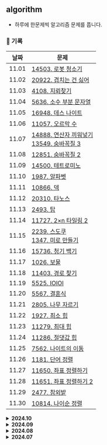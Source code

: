 ## algorithm
- 하루에 한문제씩 알고리즘 문제를 풉니다.

### 📅 기록
|날짜|문제|
|-|-|
|11.01|[14503. 로봇 청소기](https://github.com/apple-mint/algorithm/blob/main/Baekjoon/Gold/14503.%20%EB%A1%9C%EB%B4%87%20%EC%B2%AD%EC%86%8C%EA%B8%B0.py)|
|11.02|[20922. 겹치는 건 싫어](https://github.com/apple-mint/algorithm/blob/main/Baekjoon/Silver/20922.%20%EA%B2%B9%EC%B9%98%EB%8A%94%20%EA%B1%B4%20%EC%8B%AB%EC%96%B4.py)|
|11.03|[4108. 지뢰찾기](https://github.com/apple-mint/algorithm/blob/main/Baekjoon/Silver/4108.%20%EC%A7%80%EB%A2%B0%EC%B0%BE%EA%B8%B0.py)|
|11.04|[5636. 소수 부분 문자열](https://github.com/apple-mint/algorithm/blob/main/Baekjoon/Silver/5636.%20%EC%86%8C%EC%88%98%20%EB%B6%80%EB%B6%84%20%EB%AC%B8%EC%9E%90%EC%97%B4.py)|
|11.05|[16948. 데스 나이트](https://github.com/apple-mint/algorithm/blob/main/Baekjoon/Silver/16948.%20%EB%8D%B0%EC%8A%A4%20%EB%82%98%EC%9D%B4%ED%8A%B8.py)|
|11.06|[11057. 오르막 수](https://github.com/apple-mint/algorithm/blob/main/Baekjoon/Silver/11057.%20%EC%98%A4%EB%A5%B4%EB%A7%89%20%EC%88%98.py)|
|11.07|[14888. 연산자 끼워넣기](https://github.com/apple-mint/algorithm/blob/main/Baekjoon/Silver/14888.%20%EC%97%B0%EC%82%B0%EC%9E%90%20%EB%81%BC%EC%9B%8C%EB%84%A3%EA%B8%B0.py)<br>[13549. 숨바꼭질 3](https://github.com/apple-mint/algorithm/blob/main/Baekjoon/Gold/13549.%20%EC%88%A8%EB%B0%94%EA%BC%AD%EC%A7%88%203.py)|
|11.08|[12851. 숨바꼭질 2](https://github.com/apple-mint/algorithm/blob/main/Baekjoon/Gold/12851.%20%EC%88%A8%EB%B0%94%EA%BC%AD%EC%A7%88%202.py)|
|11.09|[14500. 테트로미노](https://github.com/apple-mint/algorithm/blob/main/Baekjoon/Gold/14500.%20%ED%85%8C%ED%8A%B8%EB%A1%9C%EB%AF%B8%EB%85%B8.py)|
|11.10|[1987. 알파벳](https://github.com/apple-mint/algorithm/blob/main/Baekjoon/Gold/1987.%20%EC%95%8C%ED%8C%8C%EB%B2%B3.py)|
|11.11|[10866. 덱](https://github.com/apple-mint/algorithm/blob/main/Baekjoon/Silver/10866.%20%EB%8D%B1.py)|
|11.12|[20310. 타노스](https://github.com/apple-mint/algorithm/blob/main/Baekjoon/Silver/20310.%20%ED%83%80%EB%85%B8%EC%8A%A4.py)|
|11.13|[2493. 탑](https://github.com/apple-mint/algorithm/blob/main/Baekjoon/Gold/2493.%20%ED%83%91.py)|
|11.14|[11727. 2×n 타일링 2](https://github.com/apple-mint/algorithm/blob/main/Baekjoon/Silver/11727.%202%C3%97n%20%ED%83%80%EC%9D%BC%EB%A7%81%202.py)|
|11.15|[2239. 스도쿠](https://github.com/apple-mint/algorithm/blob/main/Baekjoon/Gold/2239.%20%EC%8A%A4%EB%8F%84%EC%BF%A0.py)<br>[1347. 미로 만들기](https://github.com/apple-mint/algorithm/blob/main/Baekjoon/Silver/1347.%20%EB%AF%B8%EB%A1%9C%20%EB%A7%8C%EB%93%A4%EA%B8%B0.py)|
|11.16|[15736. 청기 백기](https://github.com/apple-mint/algorithm/blob/main/Baekjoon/Silver/15736.%20%EC%B2%AD%EA%B8%B0%20%EB%B0%B1%EA%B8%B0.py)|
|11.17|[1026. 보물](https://github.com/apple-mint/algorithm/blob/main/Baekjoon/Silver/1026.%20%EB%B3%B4%EB%AC%BC.py)|
|11.18|[11403. 경로 찾기](https://github.com/apple-mint/algorithm/blob/main/Baekjoon/Silver/11403.%20%EA%B2%BD%EB%A1%9C%20%EC%B0%BE%EA%B8%B0.py)|
|11.19|[5525. IOIOI](https://github.com/apple-mint/algorithm/blob/main/Baekjoon/Silver/5525.%20IOIOI.py)|
|11.20|[5567. 결혼식](https://github.com/apple-mint/algorithm/blob/main/Baekjoon/Silver/5567.%20%EA%B2%B0%ED%98%BC%EC%8B%9D.py)|
|11.21|[2805. 나무 자르기](https://github.com/apple-mint/algorithm/blob/main/Baekjoon/Silver/2805.%20%EB%82%98%EB%AC%B4%20%EC%9E%90%EB%A5%B4%EA%B8%B0.py)|
|11.22|[1927. 최소 힙](https://github.com/apple-mint/algorithm/blob/main/Baekjoon/Silver/1927.%20%EC%B5%9C%EC%86%8C%20%ED%9E%99.py)|
|11.23|[11279. 최대 힙](https://github.com/apple-mint/algorithm/blob/main/Baekjoon/Silver/11279.%20%EC%B5%9C%EB%8C%80%20%ED%9E%99.py)|
|11.24|[11286. 절댓값 힙](https://github.com/apple-mint/algorithm/blob/main/Baekjoon/Silver/11286.%20%EC%A0%88%EB%8C%93%EA%B0%92%20%ED%9E%99.py)|
|11.25|[7562. 나이트의 이동](https://github.com/apple-mint/algorithm/blob/main/Baekjoon/Silver/7562.%20%EB%82%98%EC%9D%B4%ED%8A%B8%EC%9D%98%20%EC%9D%B4%EB%8F%99.py)|
|11.26|[1181. 단어 정렬](https://github.com/apple-mint/algorithm/blob/main/Baekjoon/Silver/1181.%20%EB%8B%A8%EC%96%B4%20%EC%A0%95%EB%A0%AC.py)|
|11.27|[11650. 좌표 정렬하기](https://github.com/apple-mint/algorithm/blob/main/Baekjoon/Silver/11650.%20%EC%A2%8C%ED%91%9C%20%EC%A0%95%EB%A0%AC%ED%95%98%EA%B8%B0.py)|
|11.28|[11651. 좌표 정렬하기 2](https://github.com/apple-mint/algorithm/blob/main/Baekjoon/Silver/11651.%20%EC%A2%8C%ED%91%9C%20%EC%A0%95%EB%A0%AC%ED%95%98%EA%B8%B0%202.py)|
|11.29|[2477. 참외밭](https://github.com/apple-mint/algorithm/blob/main/Baekjoon/Silver/2477.%20%EC%B0%B8%EC%99%B8%EB%B0%AD.py)|
|11.30|[10814. 나이순 정렬](https://github.com/apple-mint/algorithm/blob/main/Baekjoon/Silver/10814.%20%EB%82%98%EC%9D%B4%EC%88%9C%20%EC%A0%95%EB%A0%AC.py)|

<details>
  <summary><strong>2024.10</strong></summary>
  <div markdown='1'>

  **✍🏻 31일 중 31일 동안 42문제 풀이**

  |날짜|문제|
  |-|-|
  |10.01|[4949. 균형잡힌 세상](https://github.com/apple-mint/algorithm/blob/main/Baekjoon/Silver/4949.%20%EA%B7%A0%ED%98%95%EC%9E%A1%ED%9E%8C%20%EC%84%B8%EC%83%81.py)|
  |10.02|[32206. 아보와 킨텍스](https://github.com/apple-mint/algorithm/blob/main/Baekjoon/Silver/32206.%20%EC%95%84%EB%B3%B4%EC%99%80%20%ED%82%A8%ED%85%8D%EC%8A%A4.py)|
  |10.03|[6064. 카잉 달력](https://github.com/apple-mint/algorithm/blob/main/Baekjoon/Silver/6064.%20%EC%B9%B4%EC%9E%89%20%EB%8B%AC%EB%A0%A5.py)|
  |10.04|[1541. 잃어버린 괄호](https://github.com/apple-mint/algorithm/blob/main/Baekjoon/Silver/1541.%20%EC%9E%83%EC%96%B4%EB%B2%84%EB%A6%B0%20%EA%B4%84%ED%98%B8.py)|
  |10.05|[2468. 안전 영역](https://github.com/apple-mint/algorithm/blob/main/Baekjoon/Silver/2468.%20%EC%95%88%EC%A0%84%20%EC%98%81%EC%97%AD.py)|
  |10.06|[11656. 접미사 배열](https://github.com/apple-mint/algorithm/blob/main/Baekjoon/Silver/11656.%20%EC%A0%91%EB%AF%B8%EC%82%AC%20%EB%B0%B0%EC%97%B4.py)|
  |10.07|[1010. 다리 놓기](https://github.com/apple-mint/algorithm/blob/main/Baekjoon/Silver/1010.%20%EB%8B%A4%EB%A6%AC%20%EB%86%93%EA%B8%B0.py)<br>[16967. 배열 복원하기](https://github.com/apple-mint/algorithm/blob/main/Baekjoon/Silver/16967.%20%EB%B0%B0%EC%97%B4%20%EB%B3%B5%EC%9B%90%ED%95%98%EA%B8%B0.py)|
  |10.08|[16198. 에너지 모으기](https://github.com/apple-mint/algorithm/blob/main/Baekjoon/Silver/16198.%20%EC%97%90%EB%84%88%EC%A7%80%20%EB%AA%A8%EC%9C%BC%EA%B8%B0.py)|
  |10.09|[1138. 한 줄로 서기](https://github.com/apple-mint/algorithm/blob/main/Baekjoon/Silver/1138.%20%ED%95%9C%20%EC%A4%84%EB%A1%9C%20%EC%84%9C%EA%B8%B0.py)|
  |10.10|[24481. 알고리즘 수업 - 깊이 우선 탐색 3](https://github.com/apple-mint/algorithm/blob/main/Baekjoon/Silver/24481.%20%EC%95%8C%EA%B3%A0%EB%A6%AC%EC%A6%98%20%EC%88%98%EC%97%85%20-%20%EA%B9%8A%EC%9D%B4%20%EC%9A%B0%EC%84%A0%20%ED%83%90%EC%83%89%203.py)|
  |10.11|[2210. 숫자판 점프](https://github.com/apple-mint/algorithm/blob/main/Baekjoon/Silver/2210.%20%EC%88%AB%EC%9E%90%ED%8C%90%20%EC%A0%90%ED%94%84.py)|
  |10.12|[16114. 화살표 연산자](https://github.com/apple-mint/algorithm/blob/main/Baekjoon/Silver/16114.%20%ED%99%94%EC%82%B4%ED%91%9C%20%EC%97%B0%EC%82%B0%EC%9E%90.py)|
  |10.13|[16235. 나무 재테크](https://github.com/apple-mint/algorithm/blob/main/Baekjoon/Gold/16235.%20%EB%82%98%EB%AC%B4%20%EC%9E%AC%ED%85%8C%ED%81%AC.py)<br>[2589. 보물섬](https://github.com/apple-mint/algorithm/blob/main/Baekjoon/Gold/2589.%20%EB%B3%B4%EB%AC%BC%EC%84%AC.py)<br>[2346. 풍선 터뜨리기](https://github.com/apple-mint/algorithm/blob/main/Baekjoon/Silver/2346.%20%ED%92%8D%EC%84%A0%20%ED%84%B0%EB%9C%A8%EB%A6%AC%EA%B8%B0.py)|
  |10.14|[1926. 그림](https://github.com/apple-mint/algorithm/blob/main/Baekjoon/Silver/1926.%20%EA%B7%B8%EB%A6%BC.py)<br>[17413. 단어 뒤집기 2](https://github.com/apple-mint/algorithm/blob/main/Baekjoon/Silver/17413.%20%EB%8B%A8%EC%96%B4%20%EB%92%A4%EC%A7%91%EA%B8%B0%202.py)|
  |10.15|[2644. 촌수계산](https://github.com/apple-mint/algorithm/blob/main/Baekjoon/Silver/2644.%20%EC%B4%8C%EC%88%98%EA%B3%84%EC%82%B0.py)|
  |10.16|[15686. 치킨 배달](https://github.com/apple-mint/algorithm/blob/main/Baekjoon/Gold/15686.%20%EC%B9%98%ED%82%A8%20%EB%B0%B0%EB%8B%AC.py)|
  |10.17|[9205. 맥주 마시면서 걸어가기](https://github.com/apple-mint/algorithm/blob/main/Baekjoon/Gold/9205.%20%EB%A7%A5%EC%A3%BC%20%EB%A7%88%EC%8B%9C%EB%A9%B4%EC%84%9C%20%EA%B1%B8%EC%96%B4%EA%B0%80%EA%B8%B0.py)|
  |10.18|[1059. 좋은 구간](https://github.com/apple-mint/algorithm/blob/main/Baekjoon/Silver/1059.%20%EC%A2%8B%EC%9D%80%20%EA%B5%AC%EA%B0%84.py)|
  |10.19|[1245. 농장 관리](https://github.com/apple-mint/algorithm/blob/main/Baekjoon/Gold/1245.%20%EB%86%8D%EC%9E%A5%20%EA%B4%80%EB%A6%AC.py)|
  |10.20|[1743. 음식물 피하기](https://github.com/apple-mint/algorithm/blob/main/Baekjoon/Silver/1743.%20%EC%9D%8C%EC%8B%9D%EB%AC%BC%20%ED%94%BC%ED%95%98%EA%B8%B0.py)|
  |10.21|[10431. 줄세우기](https://github.com/apple-mint/algorithm/blob/main/Baekjoon/Silver/10431.%20%EC%A4%84%EC%84%B8%EC%9A%B0%EA%B8%B0.py)|
  |10.22|[14889. 스타트와 링크](https://github.com/apple-mint/algorithm/blob/main/Baekjoon/Silver/14889.%20%EC%8A%A4%ED%83%80%ED%8A%B8%EC%99%80%20%EB%A7%81%ED%81%AC.py)|
  |10.23|[1189. 컴백홈](https://github.com/apple-mint/algorithm/blob/main/Baekjoon/Silver/1189.%20%EC%BB%B4%EB%B0%B1%ED%99%88.py)|
  |10.24|[16234. 인구 이동](https://github.com/apple-mint/algorithm/blob/main/Baekjoon/Gold/16234.%20%EC%9D%B8%EA%B5%AC%20%EC%9D%B4%EB%8F%99.py)<br>[18429. 근손실](https://github.com/apple-mint/algorithm/blob/main/Baekjoon/Silver/18429.%20%EA%B7%BC%EC%86%90%EC%8B%A4.py)|
  |10.25|[14395. 4연산](https://github.com/apple-mint/algorithm/blob/main/Baekjoon/Gold/14395.%204%EC%97%B0%EC%82%B0.py)<br>[7569. 토마토](https://github.com/apple-mint/algorithm/blob/main/Baekjoon/Gold/7569.%20%ED%86%A0%EB%A7%88%ED%86%A0.py)<br>[31797. 아~파트 아파트](https://github.com/apple-mint/algorithm/blob/main/Baekjoon/Silver/31797.%20%EC%95%84~%ED%8C%8C%ED%8A%B8%20%EC%95%84%ED%8C%8C%ED%8A%B8.py)|
  |10.26|[9655. 돌 게임](https://github.com/apple-mint/algorithm/blob/main/Baekjoon/Silver/9655.%20%EB%8F%8C%20%EA%B2%8C%EC%9E%84.py)<br>[9291. 스도쿠 채점](https://github.com/apple-mint/algorithm/blob/main/Baekjoon/Silver/9291.%20%EC%8A%A4%EB%8F%84%EC%BF%A0%20%EC%B1%84%EC%A0%90.py)<br>[16173. 점프왕 쩰리 (Small)](https://github.com/apple-mint/algorithm/blob/main/Baekjoon/Silver/16173.%20%EC%A0%90%ED%94%84%EC%99%95%20%EC%A9%B0%EB%A6%AC%20(Small).py)<br>[6593. 상범 빌딩](https://github.com/apple-mint/algorithm/blob/main/Baekjoon/Gold/6593.%20%EC%83%81%EB%B2%94%20%EB%B9%8C%EB%94%A9.py)|
  |10.27|[1759. 암호 만들기](https://github.com/apple-mint/algorithm/blob/main/Baekjoon/Gold/1759.%20%EC%95%94%ED%98%B8%20%EB%A7%8C%EB%93%A4%EA%B8%B0.py)|
  |10.28|[1182. 부분수열의 합](https://github.com/apple-mint/algorithm/blob/main/Baekjoon/Silver/1182.%20%EB%B6%80%EB%B6%84%EC%88%98%EC%97%B4%EC%9D%98%20%ED%95%A9.py)|
  |10.29|[10157. 자리배정](https://github.com/apple-mint/algorithm/blob/main/Baekjoon/Silver/10157.%20%EC%9E%90%EB%A6%AC%EB%B0%B0%EC%A0%95.py)|
  |10.30|[2302. 극장 좌석](https://github.com/apple-mint/algorithm/blob/main/Baekjoon/Silver/2302.%20%EA%B7%B9%EC%9E%A5%20%EC%A2%8C%EC%84%9D.py)|
  |10.31|[1090. 체커](https://github.com/apple-mint/algorithm/blob/main/Baekjoon/Platinum/1090.%20%EC%B2%B4%EC%BB%A4.py)<br>[21608. 상어 초등학교](https://github.com/apple-mint/algorithm/blob/main/Baekjoon/Gold/21608.%20%EC%83%81%EC%96%B4%20%EC%B4%88%EB%93%B1%ED%95%99%EA%B5%90.py)|

  </div>
</details>

<details>
  <summary><strong>2024.09</strong></summary>
  <div markdown='1'>

  **✍🏻 30일 중 30일 동안 41문제 풀이**

  |날짜|문제|
  |-|-|
  |09.01|[1920. 수 찾기](https://github.com/apple-mint/algorithm/blob/main/Baekjoon/Silver/1920.%20%EC%88%98%20%EC%B0%BE%EA%B8%B0.py)|
  |09.02|[1343. 폴리오미노](https://github.com/apple-mint/algorithm/blob/main/Baekjoon/Silver/1343.%20%ED%8F%B4%EB%A6%AC%EC%98%A4%EB%AF%B8%EB%85%B8.py)|
  |09.03|[1697. 숨바꼭질](https://github.com/apple-mint/algorithm/blob/main/Baekjoon/Silver/1697.%20%EC%88%A8%EB%B0%94%EA%BC%AD%EC%A7%88.py)|
  |09.04|[10828. 스택](https://github.com/apple-mint/algorithm/blob/main/Baekjoon/Silver/10828.%20%EC%8A%A4%ED%83%9D.py)|
  |09.05|[10845. 큐](https://github.com/apple-mint/algorithm/blob/main/Baekjoon/Silver/10845.%20%ED%81%90.py)|
  |09.06|[10709. 기상캐스터](https://github.com/apple-mint/algorithm/blob/main/Baekjoon/Silver/10709.%20%EA%B8%B0%EC%83%81%EC%BA%90%EC%8A%A4%ED%84%B0.py)|
  |09.07|[22352. 항체 인식](https://github.com/apple-mint/algorithm/blob/main/Baekjoon/Gold/22352.%20%ED%95%AD%EC%B2%B4%20%EC%9D%B8%EC%8B%9D.py)<br>[1389. 케빈 베이컨의 6단계 법칙](https://github.com/apple-mint/algorithm/blob/main/Baekjoon/Silver/1389.%20%EC%BC%80%EB%B9%88%20%EB%B2%A0%EC%9D%B4%EC%BB%A8%EC%9D%98%206%EB%8B%A8%EA%B3%84%20%EB%B2%95%EC%B9%99.py)|
  |09.08|[14719. 빗물](https://github.com/apple-mint/algorithm/blob/main/Baekjoon/Gold/14719.%20%EB%B9%97%EB%AC%BC.py)<br>[1969. DNA](https://github.com/apple-mint/algorithm/blob/main/Baekjoon/Silver/1969.%20DNA.py)|
  |09.09|[11723. 집합](https://github.com/apple-mint/algorithm/blob/main/Baekjoon/Silver/11723.%20%EC%A7%91%ED%95%A9.py)|
  |09.10|[1976. 여행 가자](https://github.com/apple-mint/algorithm/blob/main/Baekjoon/Gold/1976.%20%EC%97%AC%ED%96%89%20%EA%B0%80%EC%9E%90.py)|
  |09.11|[2877. 4와 7](https://github.com/apple-mint/algorithm/blob/main/Baekjoon/Gold/2877.%204%EC%99%80%207.py)|
  |09.12|[1439. 뒤집기](https://github.com/apple-mint/algorithm/blob/main/Baekjoon/Silver/1439.%20%EB%92%A4%EC%A7%91%EA%B8%B0.py)|
  |09.13|[26070. 곰곰이와 학식](https://github.com/apple-mint/algorithm/blob/main/Baekjoon/Silver/26070.%20%EA%B3%B0%EA%B3%B0%EC%9D%B4%EC%99%80%20%ED%95%99%EC%8B%9D.py)|
  |09.14|[2941. 크로아티아 알파벳](https://github.com/apple-mint/algorithm/blob/main/Baekjoon/Silver/2941.%20%ED%81%AC%EB%A1%9C%EC%95%84%ED%8B%B0%EC%95%84%20%EC%95%8C%ED%8C%8C%EB%B2%B3.py)|
  |09.15|[15650. N과 M (2)](https://github.com/apple-mint/algorithm/blob/main/Baekjoon/Silver/15650.%20N%EA%B3%BC%20M%20(2).py)|
  |09.16|[1120. 문자열](https://github.com/apple-mint/algorithm/blob/main/Baekjoon/Silver/1120.%20%EB%AC%B8%EC%9E%90%EC%97%B4.py)|
  |09.17|[3613. Java vs C++](https://github.com/apple-mint/algorithm/blob/main/Baekjoon/Silver/3613.%20Java%20vs%20C%2B%2B.py)<br>[17144. 미세먼지 안녕!](https://github.com/apple-mint/algorithm/blob/main/Baekjoon/Gold/17144.%20%EB%AF%B8%EC%84%B8%EB%A8%BC%EC%A7%80%20%EC%95%88%EB%85%95!.py)|
  |09.18|[9935. 문자열 폭발](https://github.com/apple-mint/algorithm/blob/main/Baekjoon/Gold/9935.%20%EB%AC%B8%EC%9E%90%EC%97%B4%20%ED%8F%AD%EB%B0%9C.py)|
  |09.19|[15565. 귀여운 라이언](https://github.com/apple-mint/algorithm/blob/main/Baekjoon/Silver/15565.%20%EA%B7%80%EC%97%AC%EC%9A%B4%20%EB%9D%BC%EC%9D%B4%EC%96%B8.py)|
  |09.20|[7576. 토마토](https://github.com/apple-mint/algorithm/blob/main/Baekjoon/Gold/7576.%20%ED%86%A0%EB%A7%88%ED%86%A0.py)<br>[4347. Tic Tac Toe](https://github.com/apple-mint/algorithm/blob/main/Baekjoon/Silver/4347.%20Tic%20Tac%20Toe.py)<br>[18404. 현명한 나이트](https://github.com/apple-mint/algorithm/blob/main/Baekjoon/Silver/18404.%20%ED%98%84%EB%AA%85%ED%95%9C%20%EB%82%98%EC%9D%B4%ED%8A%B8.py)|
  |09.21|[1929. 소수 구하기](https://github.com/apple-mint/algorithm/blob/main/Baekjoon/Silver/1929.%20%EC%86%8C%EC%88%98%20%EA%B5%AC%ED%95%98%EA%B8%B0.py)<br>[2960. 에라토스테네스의 체](https://github.com/apple-mint/algorithm/blob/main/Baekjoon/Silver/2960.%20%EC%97%90%EB%9D%BC%ED%86%A0%EC%8A%A4%ED%85%8C%EB%84%A4%EC%8A%A4%EC%9D%98%20%EC%B2%B4.py)<br>[2630. 색종이 만들기](https://github.com/apple-mint/algorithm/blob/main/Baekjoon/Silver/2630.%20%EC%83%89%EC%A2%85%EC%9D%B4%20%EB%A7%8C%EB%93%A4%EA%B8%B0.py)|
  |09.22|[1931. 회의실 배정](https://github.com/apple-mint/algorithm/blob/main/Baekjoon/Silver/1931.%20%ED%9A%8C%EC%9D%98%EC%8B%A4%20%EB%B0%B0%EC%A0%95.py)<br>[11659. 구간 합 구하기 4](https://github.com/apple-mint/algorithm/blob/main/Baekjoon/Silver/11659.%20%EA%B5%AC%EA%B0%84%20%ED%95%A9%20%EA%B5%AC%ED%95%98%EA%B8%B0%204.py)|
  |09.23|[9996. 한국이 그리울 땐 서버에 접속하지](https://github.com/apple-mint/algorithm/blob/main/Baekjoon/Silver/9996.%20%ED%95%9C%EA%B5%AD%EC%9D%B4%20%EA%B7%B8%EB%A6%AC%EC%9A%B8%20%EB%95%90%20%EC%84%9C%EB%B2%84%EC%97%90%20%EC%A0%91%EC%86%8D%ED%95%98%EC%A7%80.py)<br>[30458. 팰린드롬 애너그램](https://github.com/apple-mint/algorithm/blob/main/Baekjoon/Silver/30458.%20%ED%8C%B0%EB%A6%B0%EB%93%9C%EB%A1%AC%20%EC%95%A0%EB%84%88%EA%B7%B8%EB%9E%A8.py)|
  |09.24|[1074. Z](https://github.com/apple-mint/algorithm/blob/main/Baekjoon/Gold/1074.%20Z.py)<br>[1012. 유기농 배추](https://github.com/apple-mint/algorithm/blob/main/Baekjoon/Silver/1012.%20%EC%9C%A0%EA%B8%B0%EB%86%8D%20%EB%B0%B0%EC%B6%94.py)|
  |09.25|[2660. 회장뽑기](https://github.com/apple-mint/algorithm/blob/main/Baekjoon/Gold/2660.%20%ED%9A%8C%EC%9E%A5%EB%BD%91%EA%B8%B0.py)|
  |09.26|[17626. Four Squares](https://github.com/apple-mint/algorithm/blob/main/Baekjoon/Silver/17626.%20Four%20Squares.py)|
  |09.27|[4375. 1](https://github.com/apple-mint/algorithm/blob/main/Baekjoon/Silver/4375.%201.py)<br>[7568. 덩치](https://github.com/apple-mint/algorithm/blob/main/Baekjoon/Silver/7568.%20%EB%8D%A9%EC%B9%98.py)|
  |09.28|[2304. 창고 다각형](https://github.com/apple-mint/algorithm/blob/main/Baekjoon/Silver/2304.%20%EC%B0%BD%EA%B3%A0%20%EB%8B%A4%EA%B0%81%ED%98%95.py)|
  |09.29|[2503. 숫자 야구](https://github.com/apple-mint/algorithm/blob/main/Baekjoon/Silver/2503.%20%EC%88%AB%EC%9E%90%20%EC%95%BC%EA%B5%AC.py)|
  |09.30|[1966. 프린터 큐](https://github.com/apple-mint/algorithm/blob/main/Baekjoon/Silver/1966.%20%ED%94%84%EB%A6%B0%ED%84%B0%20%ED%81%90.py)|

  </div>
</details>

<details>
  <summary><strong>2024.08</strong></summary>
  <div markdown='1'>

  **✍🏻 31일 중 31일 동안 58문제 풀이**

  |날짜|문제|
  |-|-|
  |08.01|[같은 숫자는 싫어](https://github.com/apple-mint/algorithm/blob/main/Programmers/Level%201/%EA%B0%99%EC%9D%80%20%EC%88%AB%EC%9E%90%EB%8A%94%20%EC%8B%AB%EC%96%B4.py)<br>[1874. 스택 수열](https://github.com/apple-mint/algorithm/blob/main/Baekjoon/Silver/1874.%20%EC%8A%A4%ED%83%9D%20%EC%88%98%EC%97%B4.py)|
  |08.02|[폰켓몬](https://github.com/apple-mint/algorithm/blob/main/Programmers/Level%201/%ED%8F%B0%EC%BC%93%EB%AA%AC.py)<br>[2578. 빙고](https://github.com/apple-mint/algorithm/blob/main/Baekjoon/Silver/2578.%20%EB%B9%99%EA%B3%A0.py)|
  |08.03|[1018. 체스판 다시 칠하기](https://github.com/apple-mint/algorithm/blob/main/Baekjoon/Silver/1018.%20%EC%B2%B4%EC%8A%A4%ED%8C%90%20%EB%8B%A4%EC%8B%9C%20%EC%B9%A0%ED%95%98%EA%B8%B0.py)<br>[완주하지 못한 선수](https://github.com/apple-mint/algorithm/blob/main/Programmers/Level%201/%EC%99%84%EC%A3%BC%ED%95%98%EC%A7%80%20%EB%AA%BB%ED%95%9C%20%EC%84%A0%EC%88%98.py)<br>[1460. Make Two Arrays Equal by Reversing Subarrays](https://github.com/apple-mint/algorithm/blob/main/LeetCode/Easy/1460.%20Make%20Two%20Arrays%20Equal%20by%20Reversing%20Subarrays.py)|
  |08.04|[5430. AC](https://github.com/apple-mint/algorithm/blob/main/Baekjoon/Gold/5430.%20AC.py)<br>[K번째수](https://github.com/apple-mint/algorithm/blob/main/Programmers/Level%201/K%EB%B2%88%EC%A7%B8%EC%88%98.py)|
  |08.05|[16953. A → B](https://github.com/apple-mint/algorithm/blob/main/Baekjoon/Silver/16953.%20A%20%E2%86%92%20B.py)<br>[모의고사](https://github.com/apple-mint/algorithm/blob/main/Programmers/Level%201/%EB%AA%A8%EC%9D%98%EA%B3%A0%EC%82%AC.py)<br>[1107. 리모컨](https://github.com/apple-mint/algorithm/blob/main/Baekjoon/Gold/1107.%20%EB%A6%AC%EB%AA%A8%EC%BB%A8.py)|
  |08.06|[전화번호 목록](https://github.com/apple-mint/algorithm/blob/main/Programmers/Level%202/%EC%A0%84%ED%99%94%EB%B2%88%ED%98%B8%20%EB%AA%A9%EB%A1%9D.py)<br>[1063. 킹](https://github.com/apple-mint/algorithm/blob/main/Baekjoon/Silver/1063.%20%ED%82%B9.py)|
  |08.07|[17219. 비밀번호 찾기](https://github.com/apple-mint/algorithm/blob/main/Baekjoon/Silver/17219.%20%EB%B9%84%EB%B0%80%EB%B2%88%ED%98%B8%20%EC%B0%BE%EA%B8%B0.py)<br>[가장 큰 수](https://github.com/apple-mint/algorithm/blob/main/Programmers/Level%202/%EA%B0%80%EC%9E%A5%20%ED%81%B0%20%EC%88%98.py)|
  |08.08|[20920. 영단어 암기는 괴로워](https://github.com/apple-mint/algorithm/blob/main/Baekjoon/Silver/20920.%20%EC%98%81%EB%8B%A8%EC%96%B4%20%EC%95%94%EA%B8%B0%EB%8A%94%20%EA%B4%B4%EB%A1%9C%EC%9B%8C.py)|
  |08.09|[2667. 단지번호붙이기](https://github.com/apple-mint/algorithm/blob/main/Baekjoon/Silver/2667.%20%EB%8B%A8%EC%A7%80%EB%B2%88%ED%98%B8%EB%B6%99%EC%9D%B4%EA%B8%B0.py)|
  |08.10|[26069. 붙임성 좋은 총총이](https://github.com/apple-mint/algorithm/blob/main/Baekjoon/Silver/26069.%20%EB%B6%99%EC%9E%84%EC%84%B1%20%EC%A2%8B%EC%9D%80%20%EC%B4%9D%EC%B4%9D%EC%9D%B4.py)|
  |08.11|[18870. 좌표 압축](https://github.com/apple-mint/algorithm/blob/main/Baekjoon/Silver/18870.%20%EC%A2%8C%ED%91%9C%20%EC%95%95%EC%B6%95.py)|
  |08.12|[3190. 뱀](https://github.com/apple-mint/algorithm/blob/main/Baekjoon/Gold/3190.%20%EB%B1%80.py)<br>[1331. 나이트 투어](https://github.com/apple-mint/algorithm/blob/main/Baekjoon/Silver/1331.%20%EB%82%98%EC%9D%B4%ED%8A%B8%20%ED%88%AC%EC%96%B4.py)<br>[의상](https://github.com/apple-mint/algorithm/blob/main/Programmers/Level%202/%EC%9D%98%EC%83%81.py)<br>[16928. 뱀과 사다리 게임](https://github.com/apple-mint/algorithm/blob/main/Baekjoon/Gold/16928.%20%EB%B1%80%EA%B3%BC%20%EC%82%AC%EB%8B%A4%EB%A6%AC%20%EA%B2%8C%EC%9E%84.py)<br>[18111. 마인크래프트](https://github.com/apple-mint/algorithm/blob/main/Baekjoon/Silver/18111.%20%EB%A7%88%EC%9D%B8%ED%81%AC%EB%9E%98%ED%94%84%ED%8A%B8.py)|
  |08.13|[274. H-Index](https://github.com/apple-mint/algorithm/blob/main/LeetCode/Medium/274.%20H-Index.py)<br>[25192. 인사성 밝은 곰곰이](https://github.com/apple-mint/algorithm/blob/main/Baekjoon/Silver/25192.%20%EC%9D%B8%EC%82%AC%EC%84%B1%20%EB%B0%9D%EC%9D%80%20%EA%B3%B0%EA%B3%B0%EC%9D%B4.py)|
  |08.14|[1652. 누울 자리를 찾아라](https://github.com/apple-mint/algorithm/blob/main/Baekjoon/Silver/1652.%20%EB%88%84%EC%9A%B8%20%EC%9E%90%EB%A6%AC%EB%A5%BC%20%EC%B0%BE%EC%95%84%EB%9D%BC.py)|
  |08.15|[30804. 과일 탕후루](https://github.com/apple-mint/algorithm/blob/main/Baekjoon/Silver/30804.%20%EA%B3%BC%EC%9D%BC%20%ED%83%95%ED%9B%84%EB%A3%A8.py)|
  |08.16|[기능개발](https://github.com/apple-mint/algorithm/blob/main/Programmers/Level%202/%EA%B8%B0%EB%8A%A5%EA%B0%9C%EB%B0%9C.py)<br>[9461. 파도반 수열](https://github.com/apple-mint/algorithm/blob/main/Baekjoon/Silver/9461.%20%ED%8C%8C%EB%8F%84%EB%B0%98%20%EC%88%98%EC%97%B4.py)|
  |08.17|[17478. 재귀함수가 뭔가요?](https://github.com/apple-mint/algorithm/blob/main/Baekjoon/Silver/17478.%20%EC%9E%AC%EA%B7%80%ED%95%A8%EC%88%98%EA%B0%80%20%EB%AD%94%EA%B0%80%EC%9A%94.py)|
  |08.18|[1003. 피보나치 함수](https://github.com/apple-mint/algorithm/blob/main/Baekjoon/Silver/1003.%20%ED%94%BC%EB%B3%B4%EB%82%98%EC%B9%98%20%ED%95%A8%EC%88%98.py)|
  |08.19|[2608. 로마 숫자](https://github.com/apple-mint/algorithm/blob/main/Baekjoon/Gold/2608.%20%EB%A1%9C%EB%A7%88%20%EC%88%AB%EC%9E%90.py)<br>[14405. 피카츄](https://github.com/apple-mint/algorithm/blob/main/Baekjoon/Silver/14405.%20%ED%94%BC%EC%B9%B4%EC%B8%84.py)|
  |08.20|[12904. A와 B](https://github.com/apple-mint/algorithm/blob/main/Baekjoon/Gold/12904.%20A%EC%99%80%20B.py)<br>[구명보트](https://github.com/apple-mint/algorithm/blob/main/Programmers/Level%202/%EA%B5%AC%EB%AA%85%EB%B3%B4%ED%8A%B8.py)<br>[14940. 쉬운 최단거리](https://github.com/apple-mint/algorithm/blob/main/Baekjoon/Silver/14940.%20%EC%89%AC%EC%9A%B4%20%EC%B5%9C%EB%8B%A8%EA%B1%B0%EB%A6%AC.py)<br>[9012. 괄호](https://github.com/apple-mint/algorithm/blob/main/Baekjoon/Silver/9012.%20%EA%B4%84%ED%98%B8.py)|
  |08.21|[21736. 헌내기는 친구가 필요해](https://github.com/apple-mint/algorithm/blob/main/Baekjoon/Silver/21736.%20%ED%97%8C%EB%82%B4%EA%B8%B0%EB%8A%94%20%EC%B9%9C%EA%B5%AC%EA%B0%80%20%ED%95%84%EC%9A%94%ED%95%B4.py)<br>[카펫](https://github.com/apple-mint/algorithm/blob/main/Programmers/Level%202/%EC%B9%B4%ED%8E%AB.py)<br>[11047. 동전 0](https://github.com/apple-mint/algorithm/blob/main/Baekjoon/Silver/11047.%20%EB%8F%99%EC%A0%84%200.py)|
  |08.22|[피로도](https://github.com/apple-mint/algorithm/blob/main/Programmers/Level%202/%ED%94%BC%EB%A1%9C%EB%8F%84.py)<br>[2839. 설탕 배달](https://github.com/apple-mint/algorithm/blob/main/Baekjoon/Silver/2839.%20%EC%84%A4%ED%83%95%20%EB%B0%B0%EB%8B%AC.py)|
  |08.23|[24479. 알고리즘 수업 - 깊이 우선 탐색 1](https://github.com/apple-mint/algorithm/blob/main/Baekjoon/Silver/24479.%20%EC%95%8C%EA%B3%A0%EB%A6%AC%EC%A6%98%20%EC%88%98%EC%97%85%20-%20%EA%B9%8A%EC%9D%B4%20%EC%9A%B0%EC%84%A0%20%ED%83%90%EC%83%89%201.py)<br>[24480. 알고리즘 수업 - 깊이 우선 탐색 2](https://github.com/apple-mint/algorithm/blob/main/Baekjoon/Silver/24480.%20%EC%95%8C%EA%B3%A0%EB%A6%AC%EC%A6%98%20%EC%88%98%EC%97%85%20-%20%EA%B9%8A%EC%9D%B4%20%EC%9A%B0%EC%84%A0%20%ED%83%90%EC%83%89%202.py)<br>[2108. 통계학](https://github.com/apple-mint/algorithm/blob/main/Baekjoon/Silver/2108.%20%ED%86%B5%EA%B3%84%ED%95%99.py)|
  |08.24|[2579. 계단 오르기](https://github.com/apple-mint/algorithm/blob/main/Baekjoon/Silver/2579.%20%EA%B3%84%EB%8B%A8%20%EC%98%A4%EB%A5%B4%EA%B8%B0.py)<br>[1463. 1로 만들기](https://github.com/apple-mint/algorithm/blob/main/Baekjoon/Silver/1463.%201%EB%A1%9C%20%EB%A7%8C%EB%93%A4%EA%B8%B0.py)|
  |08.25|[11726. 2×n 타일링](https://github.com/apple-mint/algorithm/blob/main/Baekjoon/Silver/11726.%202%C3%97n%20%ED%83%80%EC%9D%BC%EB%A7%81.py)<br>[1260. DFS와 BFS](https://github.com/apple-mint/algorithm/blob/main/Baekjoon/Silver/1260.%20DFS%EC%99%80%20BFS.py)|
  |08.26|[1676. 팩토리얼 0의 개수](https://github.com/apple-mint/algorithm/blob/main/Baekjoon/Silver/1676.%20%ED%8C%A9%ED%86%A0%EB%A6%AC%EC%96%BC%200%EC%9D%98%20%EA%B0%9C%EC%88%98.py)|
  |08.27|[15649. N과 M (1)](https://github.com/apple-mint/algorithm/blob/main/Baekjoon/Silver/15649.%20N%EA%B3%BC%20M%20(1).py)|
  |08.28|[13023. ABCDE](https://github.com/apple-mint/algorithm/blob/main/Baekjoon/Gold/13023.%20ABCDE.py)<br>[14502. 연구소](https://github.com/apple-mint/algorithm/blob/main/Baekjoon/Gold/14502.%20%EC%97%B0%EA%B5%AC%EC%86%8C.py)|
  |08.29|[9095. 1, 2, 3 더하기](https://github.com/apple-mint/algorithm/blob/main/Baekjoon/Silver/9095.%201%2C%202%2C%203%20%EB%8D%94%ED%95%98%EA%B8%B0.py)|
  |08.30|[18110. solved.ac](https://github.com/apple-mint/algorithm/blob/main/Baekjoon/Silver/18110.%20solved.ac.py)|
  |08.31|[12933. 오리](https://github.com/apple-mint/algorithm/blob/main/Baekjoon/Silver/12933.%20%EC%98%A4%EB%A6%AC.py)|

  </div>
</details>

<details>
  <summary><strong>2024.07</strong></summary>
  <div markdown='1'>

  **✍🏻 31일 중 28일 동안 45문제 풀이**

  |날짜|문제|
  |-|-|
  |07.01|[1550. Three Consecutive Odds](https://github.com/apple-mint/algorithm/blob/main/LeetCode/Easy/1550.%20Three%20Consecutive%20Odds.py)|
  |07.02|[350. Intersection of Two Arrays II](https://github.com/apple-mint/algorithm/blob/main/LeetCode/Easy/350.%20Intersection%20of%20Two%20Arrays%20II.py)|
  |07.03|[1509. Minimum Difference Between Largest and Smallest Value in Three Moves](https://github.com/apple-mint/algorithm/blob/main/LeetCode/Medium/1509.%20Minimum%20Difference%20Between%20Largest%20and%20Smallest%20Value%20in%20Three%20Moves.py)|
  |07.04|[2181. Merge Nodes in Between Zeros](https://github.com/apple-mint/algorithm/blob/main/LeetCode/Medium/2181.%20Merge%20Nodes%20in%20Between%20Zeros.py)|
  |07.05|[2058. Find the Minimum and Maximum Number of Nodes Between Critical Points](https://github.com/apple-mint/algorithm/blob/main/LeetCode/Medium/2058.%20Find%20the%20Minimum%20and%20Maximum%20Number%20of%20Nodes%20Between%20Critical%20Points.py)|
  |07.06|[2582. Pass the Pillow](https://github.com/apple-mint/algorithm/blob/main/LeetCode/Easy/2582.%20Pass%20the%20Pillow.py)|
  |07.07|[1518. Water Bottles](https://github.com/apple-mint/algorithm/blob/main/LeetCode/Easy/1518.%20Water%20Bottles.py)|
  |07.08|[1823. Find the Winner of the Circular Game](https://github.com/apple-mint/algorithm/blob/main/LeetCode/Medium/1823.%20Find%20the%20Winner%20of%20the%20Circular%20Game.py)<br>[17836. 공주님을 구해라!](https://github.com/apple-mint/algorithm/blob/main/Baekjoon/Gold/17836.%20%EA%B3%B5%EC%A3%BC%EB%8B%98%EC%9D%84%20%EA%B5%AC%ED%95%B4%EB%9D%BC!.py)|
  |07.09|[1701. Average Waiting Time](https://github.com/apple-mint/algorithm/blob/main/LeetCode/Medium/1701.%20Average%20Waiting%20Time.py)|
  |07.10|[1598. Crawler Log Folder](https://github.com/apple-mint/algorithm/blob/main/LeetCode/Easy/1598.%20Crawler%20Log%20Folder.py)|
  |07.14|[726. Number of Atoms](https://github.com/apple-mint/algorithm/blob/main/LeetCode/Hard/726.%20Number%20of%20Atoms.py)|
  |07.15|[2196. Create Binary Tree From Descriptions](https://github.com/apple-mint/algorithm/blob/main/LeetCode/Medium/2196.%20Create%20Binary%20Tree%20From%20Descriptions.py)|
  |07.16|[2096. Step-By-Step Directions From a Binary Tree Node to Another](https://github.com/apple-mint/algorithm/blob/main/LeetCode/Medium/2096.%20Step-By-Step%20Directions%20From%20a%20Binary%20Tree%20Node%20to%20Another.py)|
  |07.17|[1110. Delete Nodes And Return Forest](https://github.com/apple-mint/algorithm/blob/main/LeetCode/Medium/1110.%20Delete%20Nodes%20And%20Return%20Forest.py)|
  |07.18|[1244. 스위치 켜고 끄기](https://github.com/apple-mint/algorithm/blob/main/Baekjoon/Silver/1244.%20%EC%8A%A4%EC%9C%84%EC%B9%98%20%EC%BC%9C%EA%B3%A0%20%EB%81%84%EA%B8%B0.py)<br>[1764. 듣보잡](https://github.com/apple-mint/algorithm/blob/main/Baekjoon/Silver/1764.%20%EB%93%A3%EB%B3%B4%EC%9E%A1.py)<br>[11399. ATM](https://github.com/apple-mint/algorithm/blob/main/Baekjoon/Silver/11399.%20ATM.py)<br>[4358. 생태학](https://github.com/apple-mint/algorithm/blob/main/Baekjoon/Silver/4358.%20%EC%83%9D%ED%83%9C%ED%95%99.py)|
  |07.19|[1380. Lucky Numbers in a Matrix](https://github.com/apple-mint/algorithm/blob/main/LeetCode/Easy/1380.%20Lucky%20Numbers%20in%20a%20Matrix.py)<br>[1620. 나는야 포켓몬 마스터 이다솜](https://github.com/apple-mint/algorithm/blob/main/Baekjoon/Silver/1620.%20%EB%82%98%EB%8A%94%EC%95%BC%20%ED%8F%AC%EC%BC%93%EB%AA%AC%20%EB%A7%88%EC%8A%A4%ED%84%B0%20%EC%9D%B4%EB%8B%A4%EC%86%9C.py)|
  |07.20|[11724. 연결 요소의 개수](https://github.com/apple-mint/algorithm/blob/main/Baekjoon/Silver/11724.%20%EC%97%B0%EA%B2%B0%20%EC%9A%94%EC%86%8C%EC%9D%98%20%EA%B0%9C%EC%88%98.py)<br>[1605. Find Valid Matrix Given Row and Column Sums](https://github.com/apple-mint/algorithm/blob/main/LeetCode/Medium/1605.%20Find%20Valid%20Matrix%20Given%20Row%20and%20Column%20Sums.py)<br>[1436. 영화감독 숌](https://github.com/apple-mint/algorithm/blob/main/Baekjoon/Silver/1436.%20%EC%98%81%ED%99%94%EA%B0%90%EB%8F%85%20%EC%88%8C.py)|
  |07.21|[15235. Olympiad Pizza](https://github.com/apple-mint/algorithm/blob/main/Baekjoon/Silver/15235.%20Olympiad%20Pizza.py)|
  |07.22|[18352. 특정 거리의 도시 찾기](https://github.com/apple-mint/algorithm/blob/main/Baekjoon/Silver/18352.%20%ED%8A%B9%EC%A0%95%20%EA%B1%B0%EB%A6%AC%EC%9D%98%20%EB%8F%84%EC%8B%9C%20%EC%B0%BE%EA%B8%B0.py)<br>[2418. Sort the People](https://github.com/apple-mint/algorithm/blob/main/LeetCode/Easy/2418.%20Sort%20the%20People.py)|
  |07.23|[2607. 비슷한 단어](https://github.com/apple-mint/algorithm/blob/main/Baekjoon/Silver/2607.%20%EB%B9%84%EC%8A%B7%ED%95%9C%20%EB%8B%A8%EC%96%B4.py)<br>[7785. 회사에 있는 사람](https://github.com/apple-mint/algorithm/blob/main/Baekjoon/Silver/7785.%20%ED%9A%8C%EC%82%AC%EC%97%90%20%EC%9E%88%EB%8A%94%20%EC%82%AC%EB%9E%8C.py)<br>[1636. Sort Array by Increasing Frequency](https://github.com/apple-mint/algorithm/blob/main/LeetCode/Easy/1636.%20Sort%20Array%20by%20Increasing%20Frequency.py)|
  |07.24|[10026. 적록색약](https://github.com/apple-mint/algorithm/blob/main/Baekjoon/Gold/10026.%20%EC%A0%81%EB%A1%9D%EC%83%89%EC%95%BD.py)<br>[2191. Sort the Jumbled Numbers](https://github.com/apple-mint/algorithm/blob/main/LeetCode/Medium/2191.%20Sort%20the%20Jumbled%20Numbers.py)|
  |07.25|[17471. 게리맨더링](https://github.com/apple-mint/algorithm/blob/main/Baekjoon/Gold/17471.%20%EA%B2%8C%EB%A6%AC%EB%A7%A8%EB%8D%94%EB%A7%81.py)<br>[912. Sort an Array](https://github.com/apple-mint/algorithm/blob/main/LeetCode/Medium/912.%20Sort%20an%20Array.py)|
  |07.26|[2606. 바이러스](https://github.com/apple-mint/algorithm/blob/main/Baekjoon/Silver/2606.%20%EB%B0%94%EC%9D%B4%EB%9F%AC%EC%8A%A4.py)|
  |07.27|[8979. 올림픽](https://github.com/apple-mint/algorithm/blob/main/Baekjoon/Silver/8979.%20%EC%98%AC%EB%A6%BC%ED%94%BD.py)|
  |07.28|[2178. 미로 탐색](https://github.com/apple-mint/algorithm/blob/main/Baekjoon/Silver/2178.%20%EB%AF%B8%EB%A1%9C%20%ED%83%90%EC%83%89.py)|
  |07.29|[2669. 직사각형 네개의 합집합의 면적 구하기](https://github.com/apple-mint/algorithm/blob/main/Baekjoon/Silver/2669.%20%EC%A7%81%EC%82%AC%EA%B0%81%ED%98%95%20%EB%84%A4%EA%B0%9C%EC%9D%98%20%ED%95%A9%EC%A7%91%ED%95%A9%EC%9D%98%20%EB%A9%B4%EC%A0%81%20%EA%B5%AC%ED%95%98%EA%B8%B0.py)<br>[1316. 그룹 단어 체커](https://github.com/apple-mint/algorithm/blob/main/Baekjoon/Silver/1316.%20%EA%B7%B8%EB%A3%B9%20%EB%8B%A8%EC%96%B4%20%EC%B2%B4%EC%BB%A4.py)<br>[10773. 제로](https://github.com/apple-mint/algorithm/blob/main/Baekjoon/Silver/10773.%20%EC%A0%9C%EB%A1%9C.py)<br>[1475. 방 번호](https://github.com/apple-mint/algorithm/blob/main/Baekjoon/Silver/1475.%20%EB%B0%A9%20%EB%B2%88%ED%98%B8.py)|
  |07.30|[9375. 패션왕 신해빈](https://github.com/apple-mint/algorithm/blob/main/Baekjoon/Silver/9375.%20%ED%8C%A8%EC%85%98%EC%99%95%20%EC%8B%A0%ED%95%B4%EB%B9%88.py)<br>[14713. 앵무새](https://github.com/apple-mint/algorithm/blob/main/Baekjoon/Silver/14713.%20%EC%95%B5%EB%AC%B4%EC%83%88.py)|
  |07.31|[최소직사각형](https://github.com/apple-mint/algorithm/blob/main/Programmers/Level%201/%EC%B5%9C%EC%86%8C%EC%A7%81%EC%82%AC%EA%B0%81%ED%98%95.py)<br>[1543. 문서검색](https://github.com/apple-mint/algorithm/blob/main/Baekjoon/Silver/1543.%20%EB%AC%B8%EC%84%9C%EA%B2%80%EC%83%89.py)|

  </div>
</details>